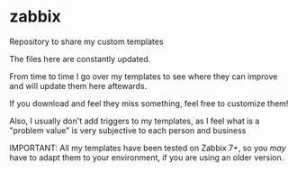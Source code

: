 # zabbix
Repository to share my custom templates

The files here are constantly updated. 

From time to time I go over my templates to see where they can improve and will update them here aftewards.

If you download and feel they miss something, feel free to customize them!

Also, I usually don't add triggers to my templates, as I feel what is a "problem value" is very subjective to each person and business

IMPORTANT: All my templates have been tested on Zabbix 7+, so you *may* have to adapt them to your environment, if you are using an older version.
